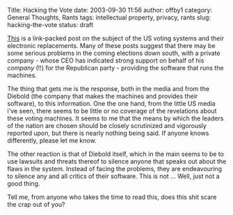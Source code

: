 Title: Hacking the Vote
date: 2003-09-30 11:56
author: offby1
category: General Thoughts, Rants
tags: intellectual property, privacy, rants
slug: hacking-the-vote
status: draft

[This](http://www.metafilter.com/mefi/28604) is a link-packed post on the subject of the US voting systems and their electronic replacements. Many of these posts suggest that there may be some serious problems in the coming elections down south, with a private company - whose CEO has indicated strong support on behalf of his *company* (!!) for the Republican party - providing the software that runs the machines.

The thing that gets me is the response, both in the media and from the Diebold (the company that makes the machines and provides their software), to this information. One the one hand, from the little US media i've seen, there seems to be little or no coverage of the revelations about these voting machines. It seems to me that the means by which the leaders of the nation are chosen should be closely scrutinized and vigorously reported upon, but there is nearly nothing being said. If anyone knows differently, please let me know.

The other reaction is that of Diebold itself, which in the main seems to be to use lawsuits and threats thereof to silence anyone that speaks out about the flaws in the system. Instead of facing the problems, they are endeavouring to silence any and all critics of their software. This is not \... Well, just not a good thing.

Tell me, from anyone who takes the time to read this, does this shit scare the crap out of you?

